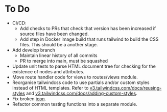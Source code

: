 # To Do

- CI/CD:
  - Add checks to PRs that check that version has been increased if source
    files have been changed.
  - Add step in Docker image build that runs tailwind to build the CSS files.
    This should be a another stage.
- Add develop branch
  - Maintain linear history of all commits
  - PR to merge into main, must be squashed
- Update unit tests to parse HTML document tree for checking for the existence
  of nodes and attributes.
- Move route handler code for views to routes/views module.
- Reorganise tailwindcss code to use partials and/or custom styles instead of
  HTML templates.
  Refer to [v3.tailwindcss.com/docs/reusing-styles](https://v3.tailwindcss.com/docs/reusing-styles) and [v3.tailwindcss.com/docs/adding-custom-styles](https://v3.tailwindcss.com/docs/adding-custom-styles).
- Fix broken [icon](./static/seal.png).
- Refactor common testing functions into a separate module.
